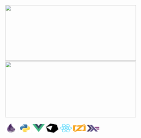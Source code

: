 <div>
  <img height="180em" width="423em" src="https://github-readme-stats-omega-kohl-97.vercel.app/api?username=watsy0007&count_private=true&show_icons=true&theme=gradient" />
  <img height="180em" width="423em" src="https://github-readme-stats-omega-kohl-97.vercel.app/api/top-langs/?layout=compact&username=watsy0007&langs_count=8&count_private=true&show_icons=true&theme=gradient&hide_title=true" />
  
 </div>


<div style="display: inline_block"><br>

  <img align="center" alt="watsy0007 Elixir" height="30" width="40" src="https://raw.githubusercontent.com/devicons/devicon/master/icons/elixir/elixir-original.svg">
  <img align="center" alt="watsy0007 Python" height="30" width="40" src="https://raw.githubusercontent.com/devicons/devicon/master/icons/python/python-original.svg">
  <img align="center" alt="watsy0007 React" height="30" width="40" src="https://raw.githubusercontent.com/devicons/devicon/master/icons/vuejs/vuejs-original.svg">  
  <img align="center" alt="watsy0007 Crystal" height="30" width="40" src="https://raw.githubusercontent.com/devicons/devicon/master/icons/crystal/crystal-original.svg">
  <img align="center" alt="watsy0007 React" height="30" width="40" src="https://raw.githubusercontent.com/devicons/devicon/master/icons/react/react-original.svg">
  <img align="center" alt="watsy0007 Zig" height="30" width="40" src="https://raw.githubusercontent.com/devicons/devicon/master/icons/zig/zig-original.svg">
  <img align="center" alt="watsy0007 Haskell" height="30" width="40" src="https://raw.githubusercontent.com/devicons/devicon/master/icons/haskell/haskell-original.svg">
</div>

